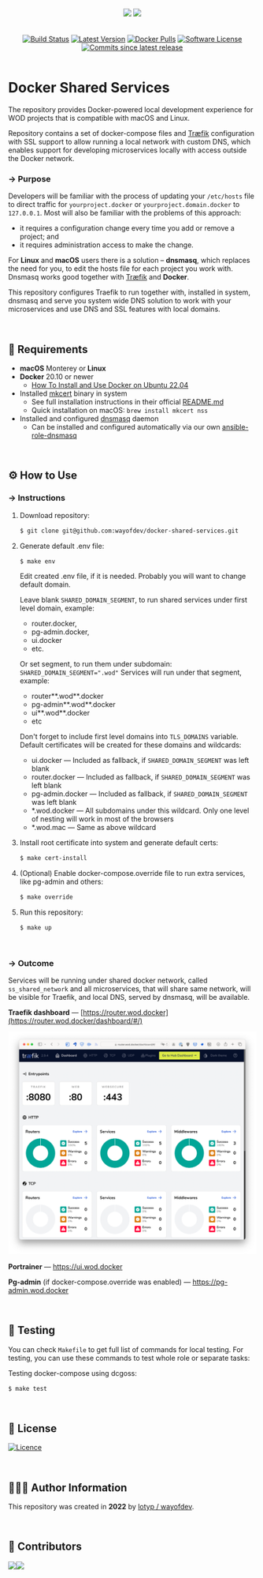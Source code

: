 <br>

<div align="center">
<img width="456" src="https://raw.githubusercontent.com/wayofdev/docker-shared-services/master/assets/logo.gh-light-mode-only.png#gh-light-mode-only">
<img width="456" src="https://raw.githubusercontent.com/wayofdev/docker-shared-services/master/assets/logo.gh-dark-mode-only.png#gh-dark-mode-only">
</div>



<br>

<br>

<div align="center">
<a href="https://actions-badge.atrox.dev/wayofdev/docker-shared-services/goto"><img alt="Build Status" src="https://img.shields.io/endpoint.svg?url=https%3A%2F%2Factions-badge.atrox.dev%2Fwayofdev%2Fdocker-shared-services%2Fbadge&style=flat-square"/></a>
<a href="https://github.com/wayofdev/docker-shared-services/tags"><img src="https://img.shields.io/github/v/tag/wayofdev/docker-shared-services?sort=semver&style=flat-square" alt="Latest Version"></a>
<a href="https://hub.docker.com/repository/docker/wayofdev/php-prod"><img alt="Docker Pulls" src="https://img.shields.io/docker/pulls/wayofdev/php-prod?style=flat-square"></a>
<a href="LICENSE"><img src="https://img.shields.io/github/license/wayofdev/docker-shared-services.svg?style=flat-square&color=blue" alt="Software License"/></a>
<a href="#"><img alt="Commits since latest release" src="https://img.shields.io/github/commits-since/wayofdev/docker-shared-services/latest?style=flat-square"></a>
</div>

<br>

# Docker Shared Services

The repository provides Docker-powered local development experience for WOD projects that is compatible with macOS and Linux.

Repository contains a set of docker-compose files and [Træfik](https://traefik.io/) configuration with SSL support to allow running a local network with custom DNS, which enables support for developing microservices locally with access outside the Docker network.

### → Purpose

Developers will be familiar with the process of updating your `/etc/hosts` file to direct traffic for `yourproject.docker` or `yourproject.domain.docker` to `127.0.0.1`. Most will also be familiar with the problems of this approach:

- it requires a configuration change every time you add or remove a project; and
- it requires administration access to make the change.

For **Linux** and **macOS** users there is a solution – **dnsmasq**, which replaces the need for you, to edit the hosts file for each project you work with. Dnsmasq works good together with [Træfik](https://traefik.io/) and **Docker**.

This repository configures Traefik to run together with, installed in system, dnsmasq and serve you system wide DNS solution to work with your microservices and use DNS and SSL features with local domains.

<br>

## 📑 Requirements

* **macOS** Monterey or **Linux**
* **Docker** 20.10 or newer
  * [How To Install and Use Docker on Ubuntu 22.04](https://www.digitalocean.com/community/tutorials/how-to-install-and-use-docker-on-ubuntu-22-04)
* Installed [mkcert](https://github.com/FiloSottile/mkcert) binary in system
  * See full installation instructions in their official [README.md](https://github.com/FiloSottile/mkcert)
  * Quick installation on macOS: `brew install mkcert nss`
* Installed and configured [dnsmasq](https://thekelleys.org.uk/dnsmasq/doc.html) daemon
  * Can be installed and configured automatically via our own [ansible-role-dnsmasq](https://github.com/wayofdev/ansible-role-dnsmasq)

<br>

## ⚙️ How to Use

### → Instructions

1. Download repository:

   ```bash
   $ git clone git@github.com:wayofdev/docker-shared-services.git
   ```

2. Generate default .env file:

   ```bash
   $ make env
   ```

   Edit created .env file, if it is needed. Probably you will want to change default domain.

   Leave blank `SHARED_DOMAIN_SEGMENT`, to run shared services under first level domain, example:

   * router.docker, 
   * pg-admin.docker, 
   * ui.docker
   * etc.

   Or set segment, to run them under subdomain: `SHARED_DOMAIN_SEGMENT=".wod"` Services will run under that segment, example:

   * router**.wod**.docker
   * pg-admin**.wod**.docker
   * ui**.wod**.docker
   * etc

   Don't forget to include first level domains into `TLS_DOMAINS` variable. Default certificates will be created for these domains and wildcards:

   * ui.docker — Included as fallback, if `SHARED_DOMAIN_SEGMENT` was left blank
   * router.docker — Included as fallback, if `SHARED_DOMAIN_SEGMENT` was left blank
   * pg-admin.docker — Included as fallback, if `SHARED_DOMAIN_SEGMENT` was left blank
   * *.wod.docker — All subdomains under this wildcard. Only one level of nesting will work in most of the browsers
   * *.wod.mac — Same as above wildcard

3. Install root certificate into system and generate default certs:
   ```bash
   $ make cert-install
   ```

4. (Optional) Enable docker-compose.override file to run extra services, like pg-admin and others:
   ```bash
   $ make override
   ```

5. Run this repository:

   ```bash
   $ make up
   ```

<br>

### → Outcome

Services will be running under shared docker network, called `ss_shared_network` and all microservices, that will share same network, will be visible for Traefik, and local DNS, served by dnsmasq, will be available.

**Traefik dashboard** — [https://router.wod.docker](https://router.wod.docker/dashboard/#/)

![Alt text](assets/traefik.png?raw=true "Title")

**Portrainer** — https://ui.wod.docker

**Pg-admin** (if docker-compose.override was enabled) — https://pg-admin.wod.docker

<br>

## 🧪 Testing

You can check `Makefile` to get full list of commands for local testing. For testing, you can use these commands to test whole role or separate tasks:

Testing docker-compose using dcgoss:

```bash
$ make test
```

<br>

## 🤝 License

[![Licence](https://img.shields.io/github/license/wayofdev/docker-shared-services?style=for-the-badge&color=blue)](./LICENSE)

<br>

## 🙆🏼‍♂️ Author Information

This repository was created in **2022** by [lotyp / wayofdev](https://github.com/wayofdev).

<br>

## 🫡 Contributors

<img align="left" src="https://img.shields.io/github/contributors-anon/wayofdev/docker-shared-services?style=for-the-badge"/>

<a href="https://github.com/wayofdev/docker-nginx/graphs/contributors">
  <img src="https://opencollective.com/wod/contributors.svg?width=890&button=false">
</a>

<br>
